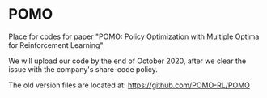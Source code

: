 # POMO
Place for codes for paper "POMO: Policy Optimization with Multiple Optima for Reinforcement Learning"

We will upload our code by the end of October 2020, after we clear the issue with the company's share-code policy.

The old version files are located at:
https://github.com/POMO-RL/POMO
